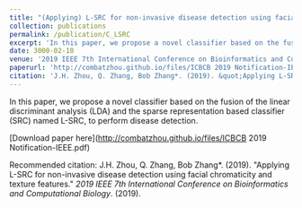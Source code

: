 ```yaml
---
title: "(Applying) L-SRC for non-invasive disease detection using facial chromaticity and texture features"
collection: publications
permalink: /publication/C_LSRC
excerpt: 'In this paper, we propose a novel classifier based on the fusion of the linear discriminant analysis (LDA) and the sparse representation based classifier (SRC) named L-SRC, to perform disease detection. '
date: 3000-02-10
venue: '2019 IEEE 7th International Conference on Bioinformatics and Computational Biology.'
paperurl: 'http://combatzhou.github.io/files/ICBCB 2019 Notification-IEEE.pdf'
citation: 'J.H. Zhou, Q. Zhang, Bob Zhang*. (2019). &quot;Applying L-SRC for non-invasive disease detection using facial chromaticity and texture features.&quot; <i>2019 IEEE 7th International Conference on Bioinformatics and Computational Biology</i>. (2019).'
---
```

In this paper, we propose a novel classifier based on the fusion of the linear discriminant analysis (LDA) and the sparse representation based classifier (SRC) named L-SRC, to perform disease detection. 

[Download paper here](http://combatzhou.github.io/files/ICBCB 2019 Notification-IEEE.pdf)

Recommended citation: J.H. Zhou, Q. Zhang, Bob Zhang*. (2019). &quot;Applying L-SRC for non-invasive disease detection using facial chromaticity and texture features.&quot; <i>2019 IEEE 7th International Conference on Bioinformatics and Computational Biology</i>. (2019).
